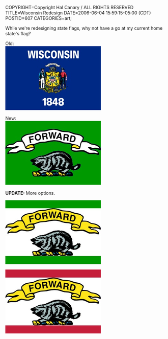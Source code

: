 COPYRIGHT=Copyright Hal Canary / ALL RIGHTS RESERVED
TITLE=Wisconsin Redesign
DATE=2006-06-04 15:59:15-05:00 (CDT)
POSTID=607
CATEGORIES=art;

While we're redesigning state flags, why not have a go at my current home state's flag?

Old:  
![[]](/images/Flag_of_Wisconsin.jpg)

New:  
![[]](/images/2006-06-04_New_Wisconsin_Flag_6_by_Hal_Canary.jpg)

**UPDATE:** More options.

![[]](/images/2006-06-05_New_Wisconsin_Flag_1_by_Hal_Canary.jpg)

![[]](/images/2006-06-05_New_Wisconsin_Flag_2_by_Hal_Canary.jpg)
